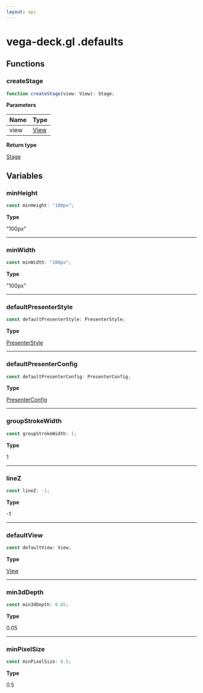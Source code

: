 ```yaml
---
layout: api
---
```


# vega-deck.gl .defaults

## Functions

### createStage

```typescript
function createStage(view: View): Stage;
```

**Parameters**

| Name | Type                           |
| ---- | ------------------------------ |
| view | [View][TypeAliasDeclaration-0] |

**Return type**

[Stage][InterfaceDeclaration-6]

## Variables

### minHeight

```typescript
const minHeight: "100px";
```

**Type**

"100px"

----------

### minWidth

```typescript
const minWidth: "100px";
```

**Type**

"100px"

----------

### defaultPresenterStyle

```typescript
const defaultPresenterStyle: PresenterStyle;
```

**Type**

[PresenterStyle][InterfaceDeclaration-15]

----------

### defaultPresenterConfig

```typescript
const defaultPresenterConfig: PresenterConfig;
```

**Type**

[PresenterConfig][InterfaceDeclaration-18]

----------

### groupStrokeWidth

```typescript
const groupStrokeWidth: 1;
```

**Type**

1

----------

### lineZ

```typescript
const lineZ: -1;
```

**Type**

-1

----------

### defaultView

```typescript
const defaultView: View;
```

**Type**

[View][TypeAliasDeclaration-0]

----------

### min3dDepth

```typescript
const min3dDepth: 0.05;
```

**Type**

0.05

----------

### minPixelSize

```typescript
const minPixelSize: 0.5;
```

**Type**

0.5

[NamespaceImport-2]: defaults.html#defaults
[FunctionDeclaration-1]: defaults.html#createstage
[TypeAliasDeclaration-0]: types.html#view
[InterfaceDeclaration-6]: types.html#stage
[VariableDeclaration-5]: defaults.html#minheight
[VariableDeclaration-6]: defaults.html#minwidth
[VariableDeclaration-7]: defaults.html#defaultpresenterstyle
[InterfaceDeclaration-15]: types.html#presenterstyle
[VariableDeclaration-8]: defaults.html#defaultpresenterconfig
[InterfaceDeclaration-18]: types.html#presenterconfig
[VariableDeclaration-9]: defaults.html#groupstrokewidth
[VariableDeclaration-10]: defaults.html#linez
[VariableDeclaration-11]: defaults.html#defaultview
[TypeAliasDeclaration-0]: types.html#view
[VariableDeclaration-12]: defaults.html#min3ddepth
[VariableDeclaration-13]: defaults.html#minpixelsize
